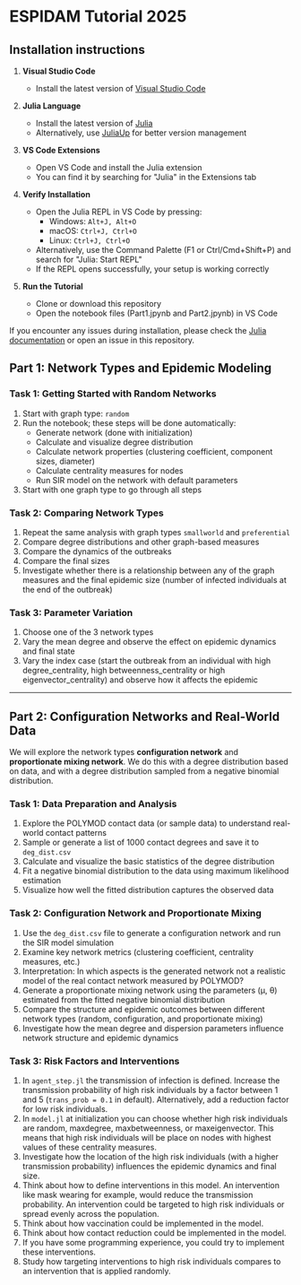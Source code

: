 # ESPIDAM Tutorial 2025

## Installation instructions

1. **Visual Studio Code**
   - Install the latest version of [Visual Studio Code](https://code.visualstudio.com/)

2. **Julia Language**
   - Install the latest version of [Julia](https://julialang.org/downloads/)
   - Alternatively, use [JuliaUp](https://github.com/JuliaLang/juliaup) for better version management

3. **VS Code Extensions**
   - Open VS Code and install the Julia extension
   - You can find it by searching for "Julia" in the Extensions tab

4. **Verify Installation**
   - Open the Julia REPL in VS Code by pressing:
     - Windows: `Alt+J, Alt+O`
     - macOS: `Ctrl+J, Ctrl+O`
     - Linux: `Ctrl+J, Ctrl+O`
   - Alternatively, use the Command Palette (F1 or Ctrl/Cmd+Shift+P) and search for "Julia: Start REPL"
   - If the REPL opens successfully, your setup is working correctly

5. **Run the Tutorial**
   - Clone or download this repository
   - Open the notebook files (Part1.jpynb and Part2.jpynb) in VS Code
   
If you encounter any issues during installation, please check the [Julia documentation](https://docs.julialang.org/) or open an issue in this repository.

## Part 1: Network Types and Epidemic Modeling

### Task 1: Getting Started with Random Networks

1. Start with graph type: `random`
2. Run the notebook; these steps will be done automatically:
   - Generate network (done with initialization)
   - Calculate and visualize degree distribution
   - Calculate network properties (clustering coefficient, component sizes, diameter)
   - Calculate centrality measures for nodes
   - Run SIR model on the network with default parameters
3. Start with one graph type to go through all steps

### Task 2: Comparing Network Types

1. Repeat the same analysis with graph types `smallworld` and `preferential`
2. Compare degree distributions and other graph-based measures
3. Compare the dynamics of the outbreaks
4. Compare the final sizes
5. Investigate whether there is a relationship between any of the graph measures and the final epidemic size (number of infected individuals at the end of the outbreak)

### Task 3: Parameter Variation

1. Choose one of the 3 network types
2. Vary the mean degree and observe the effect on epidemic dynamics and final state
3. Vary the index case (start the outbreak from an individual with high degree_centrality, high betweenness_centrality or high eigenvector_centrality) and observe how it affects the epidemic

---

## Part 2: Configuration Networks and Real-World Data

We will explore the network types **configuration network** and **proportionate mixing network**. We do this with a degree distribution based on data, and with a degree distribution sampled from a negative binomial distribution.

### Task 1: Data Preparation and Analysis

1. Explore the POLYMOD contact data (or sample data) to understand real-world contact patterns
2. Sample or generate a list of 1000 contact degrees and save it to `deg_dist.csv`
3. Calculate and visualize the basic statistics of the degree distribution
4. Fit a negative binomial distribution to the data using maximum likelihood estimation
5. Visualize how well the fitted distribution captures the observed data

### Task 2: Configuration Network and Proportionate Mixing

1. Use the `deg_dist.csv` file to generate a configuration network and run the SIR model simulation
2. Examine key network metrics (clustering coefficient, centrality measures, etc.)
3. Interpretation: In which aspects is the generated network not a realistic model of the real contact network measured by POLYMOD?
4. Generate a proportionate mixing network using the parameters (μ, θ) estimated from the fitted negative binomial distribution
5. Compare the structure and epidemic outcomes between different network types (random, configuration, and proportionate mixing)
6. Investigate how the mean degree and dispersion parameters influence network structure and epidemic dynamics

### Task 3: Risk Factors and Interventions

1. In `agent_step.jl` the transmission of infection is defined. Increase the transmission probability of high risk individuals by a factor between 1 and 5 (`trans_prob = 0.1` in default). Alternatively, add a reduction factor for low risk individuals.
2. In `model.jl` at initialization you can choose whether high risk individuals are random, maxdegree, maxbetweenness, or maxeigenvector. This means that high risk individuals will be place on nodes with highest values of these centrality measures.
3. Investigate how the location of the high risk individuals (with a higher transmission probability) influences the epidemic dynamics and final size.
4. Think about how to define interventions in this model. An intervention like mask wearing for example, would reduce the transmission probability. An intervention could be targeted to high risk individuals or spread evenly across the population.
5. Think about how vaccination could be implemented in the model.
6. Think about how contact reduction could be implemented in the model.
7. If you have some programming experience, you could try to implement these interventions.
8. Study how targeting interventions to high risk individuals compares to an intervention that is applied randomly.
